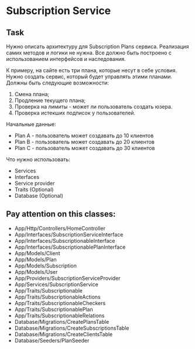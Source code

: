 # Subscription Service
## Task
Нужно описать архитектуру для Subscription Plans сервиса. Реализация самих методов и логики не нужна. Все должно быть построено с использованием интерфейсов и наследования.

К примеру, на сайте есть три плана, которые несут в себе условия. Нужно создать сервис, который будет управлять этими планами. Должны быть следующие возможности:
1) Смена плана;
2) Продление текущего плана;
3) Проверка на лимиты - может ли пользователь создать юзера.
4) Проверка истекших подписок у пользователей.

Начальные данные:
- Plan A - пользователь может создавать до 10 клиентов
- Plan B - пользователь может создавать до 20 клиентов
- Plan C - пользователь может создавать до 30 клиентов


Что нужно использовать:
- Services
- Interfaces
- Service provider
- Traits (Optional)
- Database (Optional)

## Pay attention on this classes:
- App/Http/Controllers/HomeController
- App/Interfaces/SubscriptionServiceInterface
- App/Interfaces/SubscriptionableInterface
- App/Interfaces/SubscriptionablePlanInterface
- App/Models/Client
- App/Models/Plan
- App/Models/Subscription
- App/Models/User
- App/Providers/SubscriptionServiceProvider
- App/Services/SubscriptionService
- App/Traits/Subscriptionable
- App/Traits/SubscriptionableActions
- App/Traits/SubscriptionableCheckers
- App/Traits/SubscriptionablePlan
- App/Traits/SubscriptionableRelations
- Database/Migrations/CreatePlansTable
- Database/Migrations/CreateSubscriptionsTable
- Database/Migrations/CreateClientsTable
- Database/Seeders/PlanSeeder
